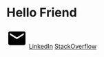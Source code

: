 # Hello Friend

[![](https://raw.githubusercontent.com/AlexanderOMara/AlexanderOMara/master/mdi/email.svg)](https://alexomara.com/contact/)
[LinkedIn](https://www.linkedin.com/in/alexanderomara)
[StackOverflow](https://stackoverflow.com/cv/alexanderomara)
